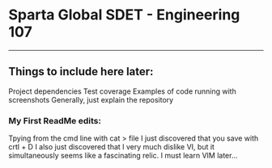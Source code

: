 # Sparta Global SDET - Engineering 107

---

## Things to include here later:

Project dependencies
Test coverage
Examples of code running with screenshots
Generally, just explain the repository


### My First ReadMe edits:

Tpying from the cmd line with cat > file
I just discovered that you save with crtl + D
I also just discovered that I very much dislike VI, but it simultaneously seems like a fascinating relic.
I must learn VIM later...

